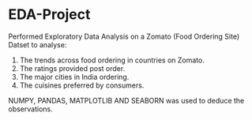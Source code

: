# EDA-Project

Performed Exploratory Data Analysis on a Zomato (Food Ordering Site) Datset to analyse:
1. The trends across food ordering in countries on Zomato.
2. The ratings provided post order.
3. The major cities in India ordering.
4. The cuisines preferred by consumers.

  NUMPY, PANDAS, MATPLOTLIB AND SEABORN was used to deduce the observations.
